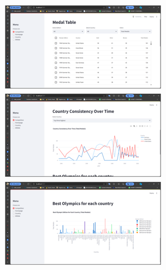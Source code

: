 ![Medal Table](./image1.png)

![Country Consistency Over Time](./image2.png)

![Best Olympics for each country](./image3.png)
